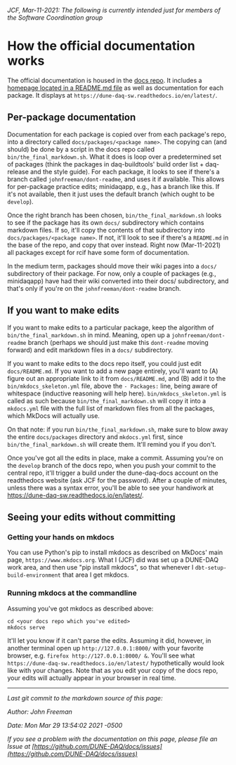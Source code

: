 
_JCF, Mar-11-2021: The following is currently intended just for members of the Software Coordination group_

# How the official documentation works

The official documentation is housed in the [docs repo](https://github.com/DUNE-DAQ/docs). It includes 
a [homepage located in a README.md file](README.md) as well as documentation for each package. It displays at `https://dune-daq-sw.readthedocs.io/en/latest/`.

## Per-package documentation

Documentation for each package is copied over from each package's
repo, into a directory called `docs/packages/<package name>`. The copying
can (and should) be done by a script in the docs repo called
`bin/the_final_markdown.sh`. What it does is loop over a predetermined
set of packages (think the packages in daq-buildtools' build order
list + daq-release and the style guide). For each package, it looks to
see if there's a branch called `johnfreeman/dont-readme`, and uses it if
available. This allows for per-package practice edits; minidaqapp,
e.g., has a branch like this. If it's not available, then it just uses
the default branch (which ought to be `develop`).

Once the right branch has been chosen, `bin/the_final_markdown.sh` looks
to see if the package has its own `docs/` subdirectory which contains markdown
files. If so, it'll copy the contents of that subdirectory into
`docs/packages/<package name>`. If not, it'll look to see if there's a
`README.md` in the base of the repo, and copy that over instead. Right
now (Mar-11-2021) all packages except for rcif have some form of
documentation.

In the medium term, packages should move their wiki pages into a `docs/` subdirectory of their package. For now, only a couple of packages (e.g., minidaqapp) have had their wiki converted into their docs/ subdirectory, and that's only if you're on the `johnfreeman/dont-readme` branch. 

## If you want to make edits

If you want to make edits to a particular package, keep the algorithm of `bin/the_final_markdown.sh` in mind. Meaning, open up a `johnfreeman/dont-readme` branch (perhaps we should just make this `dont-readme` moving forward) and edit markdown files in a `docs/` subdirectory. 

If you want to make edits to the docs repo itself, you could just edit
`docs/README.md`. If you want to add a new page entirely, you'll want
to (A) figure out an appropriate link to it from `docs/README.md`, and
(B) add it to the `bin/mkdocs_skeleton.yml` file, above the
`- Packages:` line, being aware of whitespace (inductive reasoning will help here). `bin/mkdocs_skeleton.yml` is called as such because `bin/the_final_markdown.sh` will copy it into a `mkdocs.yml` file with the full list of markdown files from all the packages, which MkDocs will actually use. 

On that note: if you run `bin/the_final_markdown.sh`, make sure to blow away the entire `docs/packages` directory and `mkdocs.yml` first, since `bin/the_final_markdown.sh` will create them. It'll remind you if you don't. 

Once you've got all the edits in place, make a commit. Assuming you're on the `develop` branch of the docs repo, when you push your commit to the central repo, it'll trigger a build under the dune-daq-docs account on the readthedocs website (ask JCF for the password). After a couple of minutes, unless there was a syntax error, you'll be able to see your handiwork at https://dune-daq-sw.readthedocs.io/en/latest/. 

## Seeing your edits without committing

### Getting your hands on mkdocs

You can use Python's pip to install mkdocs as described on MkDocs' main page, `https://www.mkdocs.org`. What I (JCF) did was set up a DUNE-DAQ work area, and then use "pip install mkdocs", so that whenever I `dbt-setup-build-environment` that area I get mkdocs.

### Running mkdocs at the commandline

Assuming you've got mkdocs as described above:
```
cd <your docs repo which you've edited>
mkdocs serve
```
It'll let you know if it can't parse the edits. Assuming it did, however, in another terminal open up `http://127.0.0.1:8000/` with your favorite browser, e.g. `firefox http://127.0.0.1:8000/ &`. You'll see what `https://dune-daq-sw.readthedocs.io/en/latest/` hypothetically would look like with your changes. Note that as you edit your copy of the docs repo, your edits will actually appear in your browser in real time. 


-----

_Last git commit to the markdown source of this page:_


_Author: John Freeman_

_Date: Mon Mar 29 13:54:02 2021 -0500_

_If you see a problem with the documentation on this page, please file an Issue at [https://github.com/DUNE-DAQ/docs/issues](https://github.com/DUNE-DAQ/docs/issues)_

